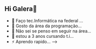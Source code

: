 ## Hi Galera👋

- 🔭 Faço tec.Informática na federal  ...
- 👯 Gosto da área da programação...
- 🤔 Não sei se penso em seguir na área...
- 💬 estou a 3 anos cursando t.i...
- ⚡ Aprendo rapido...
-->
